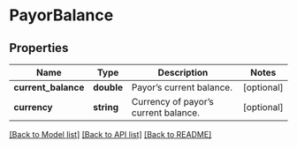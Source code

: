 # PayorBalance

## Properties
Name | Type | Description | Notes
------------ | ------------- | ------------- | -------------
**current_balance** | **double** | Payor’s current balance. | [optional] 
**currency** | **string** | Currency of payor’s current balance. | [optional] 

[[Back to Model list]](../README.md#documentation-for-models) [[Back to API list]](../README.md#documentation-for-api-endpoints) [[Back to README]](../README.md)


